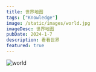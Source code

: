 ```yaml
---
title: 世界地图
tags: ["Knowledge"]
image: /static/images/world.jpg
imageDesc: 世界地图
pubDate: 2024-1-7
description: 看看世界
featured: true
---
```


<img src="https://cdn.jsdelivr.net/gh/SUNSIR007/picx-images-hosting@master/20240126/world.3oa14qnpv700.jpg" alt="world" />
